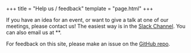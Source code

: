 +++
title = "Help us / feedback"
template = "page.html"
+++

If you have an idea for an event, or want to give a talk at one of our meetings, please contact us! 
The easiest way is in the [Slack Channel](/chat/). 
You can also email us at \*\*.

For feedback on this site, please make an issue on the [GitHub repo](https://github.com/rs4rse).

